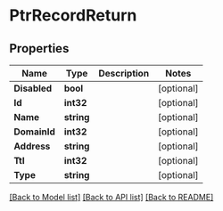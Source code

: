 # PtrRecordReturn

## Properties

Name | Type | Description | Notes
------------ | ------------- | ------------- | -------------
**Disabled** | **bool** |  | [optional] 
**Id** | **int32** |  | [optional] 
**Name** | **string** |  | [optional] 
**DomainId** | **int32** |  | [optional] 
**Address** | **string** |  | [optional] 
**Ttl** | **int32** |  | [optional] 
**Type** | **string** |  | [optional] 

[[Back to Model list]](../README.md#documentation-for-models) [[Back to API list]](../README.md#documentation-for-api-endpoints) [[Back to README]](../README.md)


